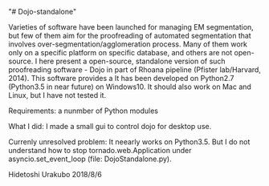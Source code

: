 "# Dojo-standalone"

Varieties of software have been launched for managing EM segmentation, but few of them aim for the proofreading of automated segmentation that involves over-segmentation/agglomeration process. Many of them work only on a specific platform on specific database, and others are not open-source.
I here present a open-source, standalone version of such proofreading software - Dojo in part of Rhoana pipeline (Pfister lab/Harvard, 2014). This software provides a 
It has been developed on Python2.7 (Python3.5 in near future) on Windows10. It should also work on Mac and Linux, but I have not tested it.


Requirements: a nunmber of Python modules


What I did:
I made a small gui to control dojo for desktop use.




Currenly unresolved problem:
It neearly works on Python3.5. But I do not understand how to stop tornado.web.Application under asyncio.set_event_loop (file: DojoStandalone.py).

Hidetoshi Urakubo
2018/8/6

